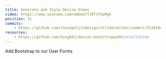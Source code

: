 ```yaml
---
title: Generate and Style Devise Views
video: https://www.youtube.com/embed/TJ6fJY5pMgk
position: 11
commits:
    - https://github.com/stevepolitodesign/stridecatcher/commit/21a919e4c17a60037bbe6caace9cb0f08b102f66
resources:
    - https://github.com/king601/devise-bootstrapped#installation
---
```

Add Bootstrap to our User Forms